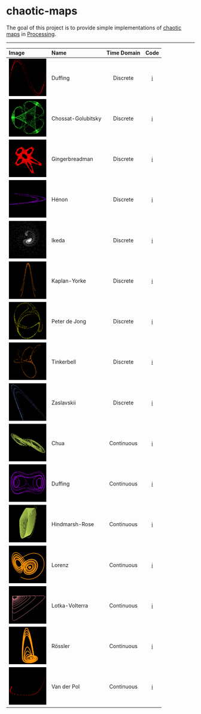 # chaotic-maps

The goal of this project is to provide simple implementations of [chaotic maps](https://en.wikipedia.org/wiki/List_of_chaotic_maps) in [Processing](http://processing.org).

-------------------------------------------------------------------------------------------------------------

| Image                                                           | Name               | Time Domain | Code        |
| :---                                                            | :---               |    :---:    |    :---:    |
| <img src="images/discrete/duffing.png" width="100"/>            | Duffing            | Discrete    | [:information_source:](discrete/duffing/duffing.pde)       |
| <img src="images/discrete/chossat-golubitsky.png" width="100"/> | Chossat-Golubitsky | Discrete    | [:information_source:](discrete/chossat-golubitsky/chossat-golubitsky.pde)|
| <img src="images/discrete/gingerbreadman.png" width="100"/>     | Gingerbreadman     | Discrete    | [:information_source:](discrete/gingerbreadman/gingerbreadman.pde) |
| <img src="images/discrete/henon.png" width="100"/>              | Hénon              | Discrete    | [:information_source:](discrete/henon/henon.pde)           |
| <img src="images/discrete/ikeda.png" width="100"/>              | Ikeda              | Discrete    | [:information_source:](discrete/ikeda/ikeda.pde)           |
| <img src="images/discrete/kaplan_yorke.png" width="100"/>       | Kaplan-Yorke       | Discrete    | [:information_source:](discrete/kaplan_yorke/kaplan_yorke.pde)|
| <img src="images/discrete/peter_de_jong.png" width="100"/>      | Peter de Jong      | Discrete    | [:information_source:](discrete/peter_de_jong/peter_de_jong.pde)|
| <img src="images/discrete/tinkerbell.png" width="100"/>         | Tinkerbell         | Discrete    | [:information_source:](discrete/tinkerbell/tinkerbell.pde) |
| <img src="images/discrete/zaslavskii.png" width="100"/>         | Zaslavskii         | Discrete    | [:information_source:](discrete/zaslavskii/zaslavskii.pde) |
| <img src="images/continuous/chua.png" width="100"/>             | Chua               | Continuous  | [:information_source:](continuous/chua/chua.pde)           |
| <img src="images/continuous/duffing.png" width="100"/>          | Duffing            | Continuous  | [:information_source:](continuous/duffing/duffing.pde)     |
| <img src="images/continuous/hindmarsh_rose.png" width="100"/>   | Hindmarsh-Rose     | Continuous  | [:information_source:](continuous/hindmarsh_rose/hindmarsh_rose.pde) |
| <img src="images/continuous/lorenz.png" width="100"/>           | Lorenz             | Continuous  | [:information_source:](continuous/lorenz/lorenz.pde)       |
| <img src="images/continuous/lotka_volterra.png" width="100"/>   | Lotka-Volterra     | Continuous  | [:information_source:](continuous/lotka_volterra/lotka_volterra.pde) |
| <img src="images/continuous/rossler.png" width="100"/>          | Rössler            | Continuous  | [:information_source:](continuous/rossler/rossler.pde)     |
| <img src="images/continuous/vanderpol.png" width="100"/>        | Van der Pol        | Continuous  | [:information_source:](continuous/vanderpol/vanderpol.pde) |
